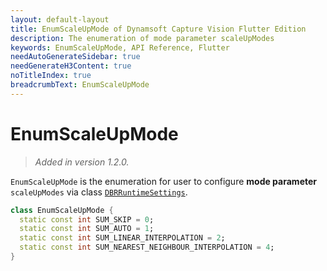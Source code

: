 ```yaml
---
layout: default-layout
title: EnumScaleUpMode of Dynamsoft Capture Vision Flutter Edition
description: The enumeration of mode parameter scaleUpModes
keywords: EnumScaleUpMode, API Reference, Flutter
needAutoGenerateSidebar: true
needGenerateH3Content: true
noTitleIndex: true
breadcrumbText: EnumScaleUpMode
---
```


# EnumScaleUpMode

> *Added in version 1.2.0.*

`EnumScaleUpMode` is the enumeration for user to configure **mode parameter** `scaleUpModes` via class [`DBRRuntimeSettings`](class-dbr-runtime-settings.md).

```dart
class EnumScaleUpMode {
  static const int SUM_SKIP = 0;
  static const int SUM_AUTO = 1;
  static const int SUM_LINEAR_INTERPOLATION = 2;
  static const int SUM_NEAREST_NEIGHBOUR_INTERPOLATION = 4;
}
```
